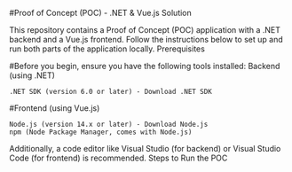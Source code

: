 #Proof of Concept (POC) - .NET & Vue.js Solution

This repository contains a Proof of Concept (POC) application with a .NET backend and a Vue.js frontend. Follow the instructions below to set up and run both parts of the application locally.
Prerequisites

#Before you begin, ensure you have the following tools installed:
Backend (using .NET)

    .NET SDK (version 6.0 or later) - Download .NET SDK

#Frontend (using Vue.js)

    Node.js (version 14.x or later) - Download Node.js
    npm (Node Package Manager, comes with Node.js)

Additionally, a code editor like Visual Studio (for backend) or Visual Studio Code (for frontend) is recommended.
Steps to Run the POC